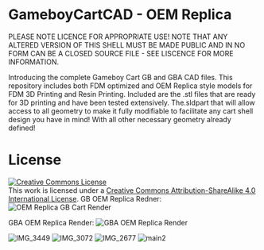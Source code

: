 # GameboyCartCAD - OEM Replica
PLEASE NOTE LICENCE FOR APPROPRIATE USE!
NOTE THAT ANY ALTERED VERSION OF THIS SHELL MUST BE MADE PUBLIC AND IN NO FORM CAN BE A CLOSED SOURCE FILE - SEE LISCENCE FOR MORE INFORMATION. 

Introducing the complete Gameboy Cart GB and GBA CAD files. This repository includes both FDM optimized and OEM Replica style models for FDM 3D Printing and Resin Printing.  Included are the .stl files that are ready for 3D printing and have been tested extensively.  The.sldpart that will allow access to all geometry to make it fully modifiable to facilitate any cart shell design you have in mind!  With all other necessary geometry already defined!

# License
<a rel="license" href="http://creativecommons.org/licenses/by-sa/4.0/"><img alt="Creative Commons License" style="border-width:0" src="https://i.creativecommons.org/l/by-sa/4.0/88x31.png" /></a><br />This work is licensed under a <a rel="license" href="http://creativecommons.org/licenses/by-sa/4.0/">Creative Commons Attribution-ShareAlike 4.0 International License</a>.
GB OEM Replica Redner:
![OEM Replica GB Cart Render](https://github.com/PizzaHandhelds/GameboyCartCAD/assets/141514112/17330731-5447-4c6e-a6bc-fc34ae56320b)

GBA OEM Replica Render:
![GBA OEM Replica Render](https://github.com/PizzaHandhelds/GameboyCartCAD/assets/141514112/6073eb01-25ea-46f2-bc4f-ed7cf4f3be4a)

![IMG_3449](https://github.com/PizzaHandhelds/GameboyCartCAD/assets/141514112/bbf5b7d3-b5db-415e-b326-a929c55e4c00)
![IMG_3072](https://github.com/PizzaHandhelds/GameboyCartCAD/assets/141514112/1c8db42f-b93b-4a08-b8c9-ffef6dc29f1e)
![IMG_2677](https://github.com/PizzaHandhelds/GameboyCartCAD/assets/141514112/178a2f29-edba-469c-8d63-f67ccf50b57c)
![main2](https://github.com/PizzaHandhelds/GameboyCartCAD/assets/141514112/29905d9b-57ff-466d-83fa-df83f839a418)



